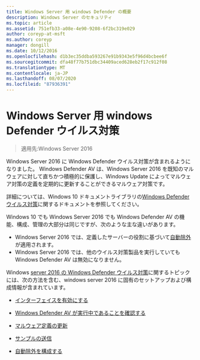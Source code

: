 ```yaml
---
title: Windows Server 用 windows Defender の概要
description: Windows Server のセキュリティ
ms.topic: article
ms.assetid: 751efb33-a08e-4e90-9208-6f2bc319e029
author: coreyp-at-msft
ms.author: coreyp
manager: dongill
ms.date: 10/12/2016
ms.openlocfilehash: d1b3ec35ddba593267e91b9343e5f96d4bcbee6f
ms.sourcegitcommit: dfa48f77b751dbc34409aced628eb2f17c912f08
ms.translationtype: MT
ms.contentlocale: ja-JP
ms.lasthandoff: 08/07/2020
ms.locfileid: "87936391"
---
```

# <a name="windows-defender-antivirus-for-windows-server"></a>Windows Server 用 windows Defender ウイルス対策

>適用先:Windows Server 2016

Windows Server 2016 に Windows Defender ウイルス対策が含まれるようになりました。 Windows Defender AV は、Windows Server 2016 を既知のマルウェアに対して直ちかつ積極的に保護し、Windows Update によってマルウェア対策の定義を定期的に更新することができるマルウェア対策です。

詳細については、Windows 10 ドキュメントライブラリの[Windows Defender ウイルス対策](https://docs.microsoft.com/windows/threat-protection/windows-defender-antivirus/windows-defender-antivirus-in-windows-10)に関するドキュメントを参照してください。


Windows 10 でも Windows Server 2016 でも Windows Defender AV の機能、構成、管理の大部分は同じですが、次のような主な違いがあります。

- Windows Server 2016 では、定義したサーバーの役割に基づいて[自動除外](https://docs.microsoft.com/windows/threat-protection/windows-defender-antivirus/configure-server-exclusions-windows-defender-antivirus)が適用されます。
- Windows Server 2016 では、他のウイルス対策製品を実行していても Windows Defender AV は無効になりません。

Windows [server 2016 の Windows Defender ウイルス対策](https://docs.microsoft.com/windows/threat-protection/windows-defender-antivirus/windows-defender-antivirus-on-windows-server-2016)に関するトピックには、次の方法を含む、windows server 2016 に固有のセットアップおよび構成情報が含まれています。

-   [インターフェイスを有効にする](https://docs.microsoft.com/windows/threat-protection/windows-defender-antivirus/windows-defender-antivirus-on-windows-server-2016#BKMK_UsingDef)

-   [Windows Defender AV が実行中であることを確認する]( https://docs.microsoft.com/windows/threat-protection/windows-defender-antivirus/windows-defender-antivirus-on-windows-server-2016#BKMK_DefRun)

-   [マルウェア定義の更新]( https://docs.microsoft.com/windows/threat-protection/windows-defender-antivirus/windows-defender-antivirus-on-windows-server-2016#BKMK_UpdateDef)

-   [サンプルの送信]( https://docs.microsoft.com/windows/threat-protection/windows-defender-antivirus/windows-defender-antivirus-on-windows-server-2016#BKMK_DefSamples)

-   [自動除外を構成する]( https://docs.microsoft.com/windows/threat-protection/windows-defender-antivirus/windows-defender-antivirus-on-windows-server-2016#BKMK_DefExclusions)
